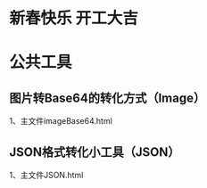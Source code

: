 # 新春快乐 开工大吉
# 公共工具

## 图片转Base64的转化方式（Image）

1、主文件imageBase64.html

## JSON格式转化小工具（JSON）

1、主文件JSON.html
